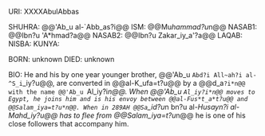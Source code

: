 URI: XXXXAbulAbbas

SHUHRA: @@'Ab_u al-`Abb_as?i@@
ISM: @@Mu*hammad?u*n@@
NASAB1: @@Ibn?u 'A*hmad?a@@
NASAB2: @@Ibn?u Zakar_iy_a'?a@@
LAQAB: 
NISBA: 
KUNYA: 

BORN: unknown
DIED: unknown

BIO: He and his by one year younger brother, @@'Ab_u `Abd?i All~ah?i al-^S_i`_iy?u@@, are converted in @@al-K_ufa=t?u@@ by a @@d_a`?i*n@@ with the name @@'Ab_u `Al_iy?i*n@@. When @@'Ab_u `Al_iy?i*n@@ moves to Egypt, he joins him and is his envoy between @@al-Fus*t_a*t?u@@ and @@Salam_iya=t?u*n@@. When in 289AH @@Sa`_id?u*n bn?u al-*Husayn?i al-Mahd_iy?u@@ has to flee from @@Salam_iya=t?u*n@@ he is one of his close followers that accompany him.
